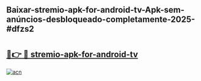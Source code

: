 ## Baixar-stremio-apk-for-android-tv-Apk-sem-anúncios-desbloqueado-completamente-2025-#dfzs2

# <h2><a href="https://ainizakaria.my?title=stremio-apk-for-android-tv&ref=20M">🔗👉 🔴 stremio-apk-for-android-tv</a></h2>

[![acn](https://github.com/user-attachments/assets/0f9c940e-d8b0-45ae-aac7-cd30a18b3e1c)](https://ainizakaria.my?title=stremio-apk-for-android-tv&ref=20M)

